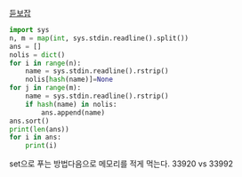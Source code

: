 [듣보잡](boj.kr/1764)
```python
import sys
n, m = map(int, sys.stdin.readline().split())
ans = []
nolis = dict()
for i in range(n):
    name = sys.stdin.readline().rstrip()
    nolis[hash(name)]=None
for j in range(m):
    name = sys.stdin.readline().rstrip()
    if hash(name) in nolis:
        ans.append(name)
ans.sort()
print(len(ans))
for i in ans:
    print(i)
```
set으로 푸는 방법다음으로 메모리를 적게 먹는다. 33920 vs 33992